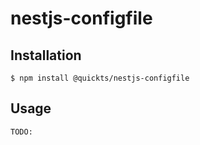 # nestjs-configfile

## Installation

    $ npm install @quickts/nestjs-configfile

## Usage

    TODO:
